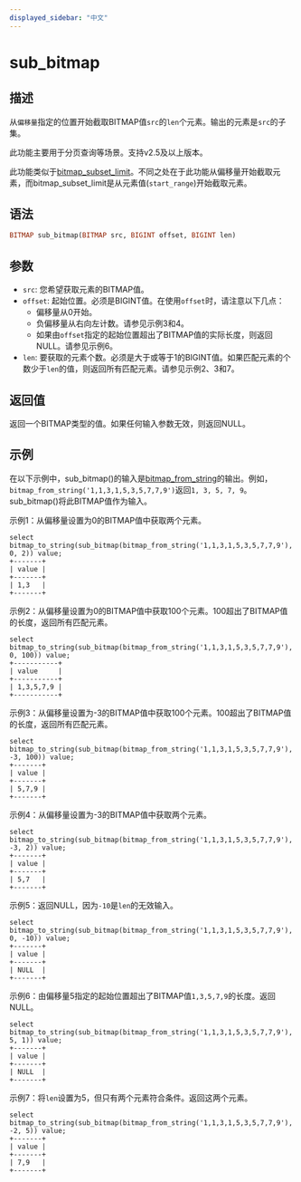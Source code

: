 ```yaml
---
displayed_sidebar: "中文"
---
```


# sub_bitmap

## 描述

从`偏移量`指定的位置开始截取BITMAP值`src`的`len`个元素。输出的元素是`src`的子集。

此功能主要用于分页查询等场景。支持v2.5及以上版本。

此功能类似于[bitmap_subset_limit](./bitmap_subset_limit.md)。不同之处在于此功能从偏移量开始截取元素，而bitmap_subset_limit是从元素值(`start_range`)开始截取元素。

## 语法

```Haskell
BITMAP sub_bitmap(BITMAP src, BIGINT offset, BIGINT len)
```

## 参数

- `src`: 您希望获取元素的BITMAP值。
- `offset`: 起始位置。必须是BIGINT值。在使用`offset`时，请注意以下几点：
  - 偏移量从0开始。
  - 负偏移量从右向左计数。请参见示例3和4。
  - 如果由`offset`指定的起始位置超出了BITMAP值的实际长度，则返回NULL。请参见示例6。
- `len`: 要获取的元素个数。必须是大于或等于1的BIGINT值。如果匹配元素的个数少于`len`的值，则返回所有匹配元素。请参见示例2、3和7。

## 返回值

返回一个BITMAP类型的值。如果任何输入参数无效，则返回NULL。

## 示例

在以下示例中，sub_bitmap()的输入是[bitmap_from_string](./bitmap_from_string.md)的输出。例如，`bitmap_from_string('1,1,3,1,5,3,5,7,7,9')`返回`1, 3, 5, 7, 9`。sub_bitmap()将此BITMAP值作为输入。

示例1：从偏移量设置为0的BITMAP值中获取两个元素。

```Plaintext
select bitmap_to_string(sub_bitmap(bitmap_from_string('1,1,3,1,5,3,5,7,7,9'), 0, 2)) value;
+-------+
| value |
+-------+
| 1,3   |
+-------+
```

示例2：从偏移量设置为0的BITMAP值中获取100个元素。100超出了BITMAP值的长度，返回所有匹配元素。

```Plaintext
select bitmap_to_string(sub_bitmap(bitmap_from_string('1,1,3,1,5,3,5,7,7,9'), 0, 100)) value;
+-----------+
| value     |
+-----------+
| 1,3,5,7,9 |
+-----------+
```

示例3：从偏移量设置为-3的BITMAP值中获取100个元素。100超出了BITMAP值的长度，返回所有匹配元素。

```Plaintext
select bitmap_to_string(sub_bitmap(bitmap_from_string('1,1,3,1,5,3,5,7,7,9'), -3, 100)) value;
+-------+
| value |
+-------+
| 5,7,9 |
+-------+
```

示例4：从偏移量设置为-3的BITMAP值中获取两个元素。

```Plaintext
select bitmap_to_string(sub_bitmap(bitmap_from_string('1,1,3,1,5,3,5,7,7,9'), -3, 2)) value;
+-------+
| value |
+-------+
| 5,7   |
+-------+
```

示例5：返回NULL，因为`-10`是`len`的无效输入。

```Plaintext
select bitmap_to_string(sub_bitmap(bitmap_from_string('1,1,3,1,5,3,5,7,7,9'), 0, -10)) value;
+-------+
| value |
+-------+
| NULL  |
+-------+
```

示例6：由偏移量5指定的起始位置超出了BITMAP值`1,3,5,7,9`的长度。返回NULL。

```Plain
select bitmap_to_string(sub_bitmap(bitmap_from_string('1,1,3,1,5,3,5,7,7,9'), 5, 1)) value;
+-------+
| value |
+-------+
| NULL  |
+-------+
```

示例7：将`len`设置为5，但只有两个元素符合条件。返回这两个元素。

```Plain
select bitmap_to_string(sub_bitmap(bitmap_from_string('1,1,3,1,5,3,5,7,7,9'), -2, 5)) value;
+-------+
| value |
+-------+
| 7,9   |
+-------+
```